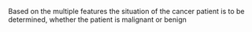 
Based on the multiple features the situation of the cancer patient is to be determined, whether the patient is malignant or benign
